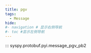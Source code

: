 ```yaml
---
title: pgv
tags:
  - Message
hide:
#- navigation # 显示右侧导航
#- toc #显示左侧导航
---
```


::: syspy.protobuf.pyi.message_pgv_pb2
